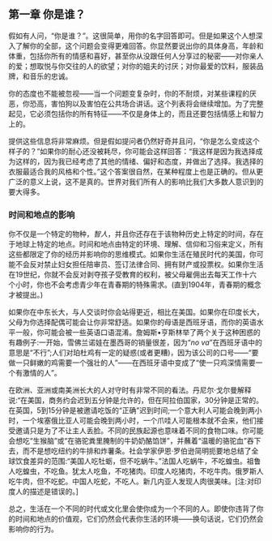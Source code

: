 ## 第一章 你是谁？

假如有人问，“你是谁？”。这很简单，用你的名字回答即可。但是如果这个人想深入了解你的全部，这个问题会变得更难回答。你显然要说出你的具体身高，年龄和体重，包括你所有的情感和喜好，甚至你从没跟任何人分享过的秘密——对你亲人的爱；想取悦与你交往的人的欲望；对你的姐夫的讨厌；对你最爱的饮料，服装品牌，和音乐的忠诚。

你的态度也不能被忽视——当一个问题变复杂时，你的不耐烦，对某些课程的厌恶，你恐高，害怕狗以及害怕在公共场合讲话。这个列表将会继续增加。为了完整起见，它必须包括你的所有特征——不仅是身体上的，而且还要包括情感上和智力上的。

提供这些信息将非常麻烦。但是假如提问者仍然好奇并且问，“你是怎么变成这个样子的？”如果你的耐心还没被耗尽，你可能会这样回答：“我这样是因为我选择成为这样的，因为我已经考虑了其他的情绪、偏好和态度，并做出了选择。我选择的衣服最适合我的风格和个性。”这个答案很自然，在某种程度上也是正确的。但从更广泛的意义上说，这不是真的。世界对我们所有人的影响比我们大多数人意识到的要大得多。

### 时间和地点的影响

你不仅是一个特定的物种，_智人_，并且你还存在于该物种历史上特定的时间，存在于地球上特定的地点。时间和地点由特定的环境、理解、信仰和习俗来定义，所有这些都限定了你的经历并影响你的思维模式。如果你生活在殖民时代的美国，你可能不会反对禁止妇女担任陪审员、签订法律合同、拥有财产或投票权。如果你生活在19世纪，你就不会反对剥夺孩子受教育的权利，被父母雇佣出去每天工作十六个小时，你也不会考虑青少年在青春期的特殊需求。(直到1904年，青春期的概念才被提出。)

如果你在中东长大，与人交谈时你会站得更近，相比在美国。如果你在印度长大，父母为你选择配偶可能会让你非常舒适。如果你的母语是西班牙语，而你的英语水平一般，你可能会被一些英语口语混淆。詹姆斯•亨斯林举了两个关于这种困惑的有趣例子:一开始，雪佛兰诺娃在墨西哥的销量很差，因为“_no va_”在西班牙语中的意思是“不行”;人们对珀杜鸡有一定的疑惑(或者更糟)，因为该公司的口号——“要做一只鲜嫩的鸡需要一个强壮的人”——在西班牙语中变成了“使一只鸡深情需要一个有激情的人”。

在欧洲、亚洲或南美洲长大的人对守时有非常不同的看法。丹尼尔·戈尔曼解释说:“在美国，商务约会迟到五分钟是允许的，但在阿拉伯国家，30分钟是正常的。在英国，5到15分钟是被邀请吃饭的“正确”迟到时间;一个意大利人可能会晚到两小时，一个埃塞俄比亚人可能会晚到两小时，一个爪哇人可能根本就不会来，他们接受邀请只是为了不让主人丢脸。不同的民族起源也意味着不同的食物口味。你可能会想吃“生猴脑”或“在骆驼粪里腌制的牛奶奶酪馅饼”，并蘸着“温暖的骆驼血”吞下去，而不是想吃纽约的牛排和炸薯条。社会学家伊恩·罗伯逊简明扼要地总结了全球饮食差异的范围:“美国人吃牡蛎，但不吃蜗牛。”法国人吃蜗牛，不吃蝗虫。祖鲁人吃蝗虫，不吃鱼。犹太人吃鱼，不吃猪肉。印度人吃猪肉，不吃牛肉。俄罗斯人吃牛肉，但不吃蛇。中国人吃蛇，不吃人。新几内亚人发现人肉很美味。[注:对印度人的描述是错误的。]

总之，生活在一个不同的时代或文化里会使你成为一个不同的人。即使你违背了你的时间和地点的价值观，它们仍然会代表你生活的环境——换句话说，它们仍然会影响你的行为。